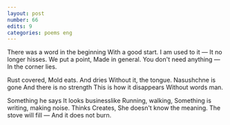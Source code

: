 ```yaml
---
layout: post
number: 66
edits: 9
categories: poems eng
---
```


There was a word in the beginning
With a good start.
I am used to it —
It no longer hisses.
We put a point,
Made in general.
You don't need anything —
In the corner lies.

Rust covered, 
Mold eats.
And dries
Without it, the tongue.
Nasushchne is gone
And there is no strength
This is how it disappears
Without words man.

Something he says
It looks businesslike
Running, walking,
Something is writing, making noise.
Thinks Creates,
She doesn't know the meaning.
The stove will fill —
And it does not burn.
